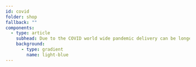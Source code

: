 ```yaml
---
id: covid
folder: shop
fallback: ""
components:
  - type: article
    subhead: Due to the COVID world wide pandemic delivery can be longer than usual.
    background:
      - type: gradient
        name: light-blue
---
```


